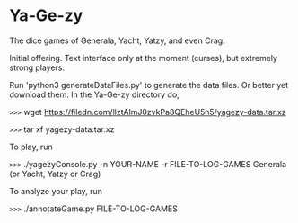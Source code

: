 # Ya-Ge-zy
The dice games of Generala, Yacht, Yatzy, and even Crag.

Initial offering. Text interface only at the moment (curses), but extremely
strong players.

Run 'python3 generateDataFiles.py' to generate the data files.
Or better yet download them: In the Ya-Ge-zy directory do,

`>>>` wget https://filedn.com/llztAlmJ0zvkPa8QEheU5n5/yagezy-data.tar.xz

`>>>` tar xf yagezy-data.tar.xz

To play, run

`>>>` ./yagezyConsole.py -n YOUR-NAME -r FILE-TO-LOG-GAMES Generala  (or Yacht, Yatzy or Crag)

To analyze your play, run

`>>>` ./annotateGame.py FILE-TO-LOG-GAMES



